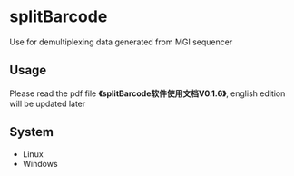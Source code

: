 # splitBarcode
Use for demultiplexing data generated from MGI sequencer
## Usage
Please read the pdf file **《splitBarcode软件使用文档V0.1.6》**, english edition will be updated later
## System
- Linux
- Windows
